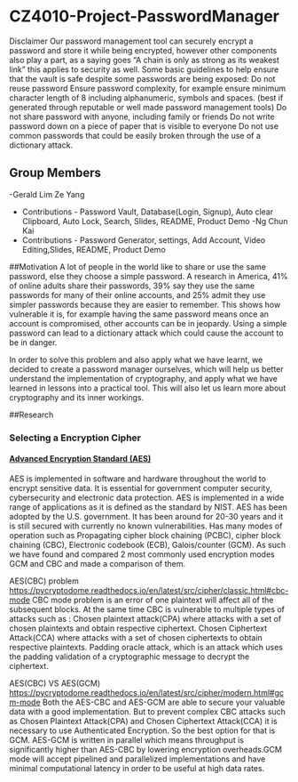 # CZ4010-Project-PasswordManager
Disclaimer 
Our password management tool can securely encrypt a password and store it while being encrypted, however other components also play a part, as a saying goes “A chain is only as strong as its weakest link” this applies to security as well. Some basic guidelines to help ensure that the vault is safe despite some passwords are being exposed:
Do not reuse password
Ensure password complexity, for example ensure minimum character length of 8 including alphanumeric, symbols and spaces. (best if generated through reputable or well made password management tools)
Do not share password with anyone, including family or friends
Do not write password down on a piece of paper that is visible to everyone
Do not use common passwords that could be easily broken through the use of a dictionary attack.

## Group Members
-Gerald Lim Ze Yang
* Contributions - Password Vault, Database(Login, Signup), Auto clear Clipboard, Auto Lock, Search, Slides, README, Product Demo
-Ng Chun Kai
* Contributions - Password Generator, settings, Add Account, Video Editing,Slides, README, Product Demo

##Motivation 
A lot of people in the world like to share or use the same password, else they choose a simple password. A research in America, 41% of online adults share their passwords, 39% say they use the same passwords for many of their online accounts, and 25% admit they use simpler passwords because they are easier to remember. This shows how vulnerable it is, for example having the same password means once an account is compromised, other accounts can be in jeopardy. Using a simple password can lead to a dictionary attack which could cause the account to be in danger.

In order to solve this problem and also apply what we have learnt, we decided to create a password manager ourselves, which will help us better understand the implementation of cryptography, and apply what we have learned in lessons into a practical tool. This will also let us learn more about cryptography and its inner workings.

##Research 

### Selecting a Encryption Cipher

#### [**Advanced Encryption Standard (AES)**](https://pycryptodome.readthedocs.io/en/latest/src/cipher/aes.html)

AES is implemented in software and hardware throughout the world to encrypt sensitive data. It is essential for government computer security, cybersecurity and electronic data protection. AES is implemented in a wide range of applications as it is defined as the standard by NIST. AES has been adopted by the U.S. government. It has been around for 20-30 years and it is still secured with currently no known vulnerabilities. Has many modes of operation such as Propagating cipher block chaining (PCBC), cipher block chaining (CBC), Electronic codebook (ECB), Galois/counter (GCM). As such we have found and compared 2 most commonly used encryption modes GCM and CBC and made a comparison of them.


AES(CBC) problem
https://pycryptodome.readthedocs.io/en/latest/src/cipher/classic.html#cbc-mode
CBC mode problem is an error of one plaintext will affect all of the subsequent blocks. At the same time CBC is vulnerable to multiple types of attacks such as :
Chosen plaintext attack(CPA) where attacks with a set of chosen plaintexts and obtain respective ciphertext.
Chosen Ciphertext Attack(CCA) where attacks with a set of chosen ciphertexts to obtain respective plaintexts.
Padding oracle attack, which is an attack which uses the padding validation of a cryptographic message to decrypt the ciphertext.

AES(CBC) VS AES(GCM)
https://pycryptodome.readthedocs.io/en/latest/src/cipher/modern.html#gcm-mode
Both the AES-CBC and AES-GCM are able to secure your valuable data with a good implementation. But to prevent complex CBC attacks such as Chosen Plaintext Attack(CPA) and Chosen Ciphertext Attack(CCA) it is necessary to use Authenticated Encryption. 
So the best option for that is GCM. AES-GCM is written in parallel which means throughput is significantly higher than AES-CBC by lowering encryption overheads.GCM mode will accept pipelined and parallelized implementations and have minimal computational latency in order to be useful at high data rates.
